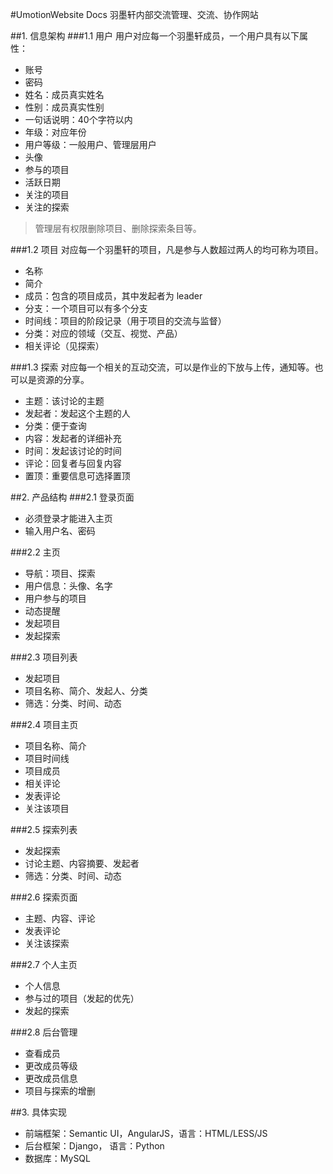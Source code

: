 #UmotionWebsite Docs
羽墨轩内部交流管理、交流、协作网站

##1. 信息架构
###1.1 用户
用户对应每一个羽墨轩成员，一个用户具有以下属性：

- 账号
- 密码
- 姓名：成员真实姓名
- 性别：成员真实性别
- 一句话说明：40个字符以内
- 年级：对应年份
- 用户等级：一般用户、管理层用户
- 头像
- 参与的项目
- 活跃日期
- 关注的项目
- 关注的探索

>管理层有权限删除项目、删除探索条目等。

###1.2 项目
对应每一个羽墨轩的项目，凡是参与人数超过两人的均可称为项目。

- 名称
- 简介
- 成员：包含的项目成员，其中发起者为 leader
- 分支：一个项目可以有多个分支
- 时间线：项目的阶段记录（用于项目的交流与监督）
- 分类：对应的领域（交互、视觉、产品）
- 相关评论（见探索）

###1.3 探索
对应每一个相关的互动交流，可以是作业的下放与上传，通知等。也可以是资源的分享。

- 主题：该讨论的主题
- 发起者：发起这个主题的人
- 分类：便于查询
- 内容：发起者的详细补充
- 时间：发起该讨论的时间
- 评论：回复者与回复内容
- 置顶：重要信息可选择置顶

##2. 产品结构
###2.1 登录页面

- 必须登录才能进入主页
- 输入用户名、密码

###2.2 主页

- 导航：项目、探索
- 用户信息：头像、名字
- 用户参与的项目
- 动态提醒
- 发起项目
- 发起探索

###2.3 项目列表

- 发起项目
- 项目名称、简介、发起人、分类
- 筛选：分类、时间、动态

###2.4 项目主页

- 项目名称、简介
- 项目时间线
- 项目成员
- 相关评论
- 发表评论
- 关注该项目

###2.5 探索列表

- 发起探索
- 讨论主题、内容摘要、发起者
- 筛选：分类、时间、动态

###2.6 探索页面

- 主题、内容、评论
- 发表评论
- 关注该探索

###2.7 个人主页

- 个人信息
- 参与过的项目（发起的优先）
- 发起的探索

###2.8 后台管理

- 查看成员
- 更改成员等级
- 更改成员信息
- 项目与探索的增删

##3. 具体实现

- 前端框架：Semantic UI，AngularJS，语言：HTML/LESS/JS
- 后台框架：Django， 语言：Python
- 数据库：MySQL

